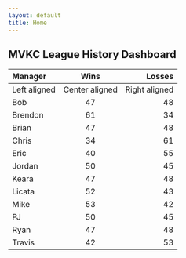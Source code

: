 ```yaml
---
layout: default
title: Home
---
```


## MVKC League History Dashboard

| Manager | Wins | Losses |
| :--- | :---: | ---: |
| Left aligned | Center aligned | Right aligned |
|Bob        |47      |48
|Brendon    |61      |34
|Brian      |47      |48
|Chris      |34      |61
|Eric       |40      |55
|Jordan     |50      |45
|Keara      |47      |48
|Licata     |52      |43
|Mike       |53      |42
|PJ         |50      |45
|Ryan       |47      |48
|Travis     |42      |53